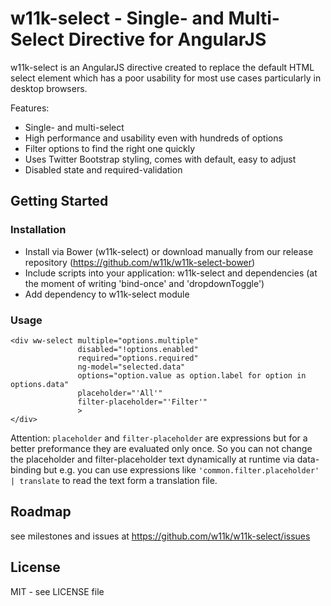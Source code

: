 # w11k-select - Single- and Multi-Select Directive for AngularJS

w11k-select is an AngularJS directive created to replace the default HTML select element which has a poor usability for most use cases particularly in desktop browsers.

Features:

* Single- and multi-select
* High performance and usability even with hundreds of options
* Filter options to find the right one quickly
* Uses Twitter Bootstrap styling, comes with default, easy to adjust
* Disabled state and required-validation
 

## Getting Started

### Installation

* Install via Bower (w11k-select) or download manually from our release repository (https://github.com/w11k/w11k-select-bower)
* Include scripts into your application: w11k-select and dependencies (at the moment of writing 'bind-once' and 'dropdownToggle')
* Add dependency to w11k-select module

### Usage

    <div ww-select multiple="options.multiple"
                   disabled="!options.enabled"
                   required="options.required"
                   ng-model="selected.data"
                   options="option.value as option.label for option in options.data"
                   placeholder="'All'"
                   filter-placeholder="'Filter'"
                   >
    </div>
    
Attention: ```placeholder``` and ```filter-placeholder``` are expressions but for a better preformance they are evaluated only once. So you can not change the placeholder and filter-placeholder text dynamically at runtime via data-binding but e.g. you can use expressions like ```'common.filter.placeholder' | translate``` to read the text form a translation file. 


## Roadmap

see milestones and issues at https://github.com/w11k/w11k-select/issues


## License

MIT - see LICENSE file
